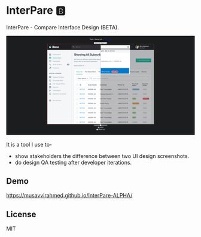# InterPare 🅱️

InterPare - Compare Interface Design (BETA).

![Xiaomi Hut Screenshot](public/img/InterPare-BETA.png "InterPare Beta Screenshot")

It is a tool I use to-  
* show stakeholders the difference between two UI design screenshots.  
* do design QA testing after developer iterations.  

## Demo

https://musavvirahmed.github.io/InterPare-ALPHA/

## License

MIT
